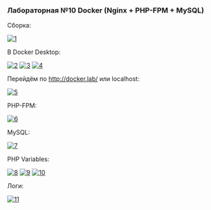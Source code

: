 ### Лабораторная №10 Docker (Nginx + PHP-FPM + MySQL)
Сборка:

<a href="https://ibb.co/r5Zfw4p"><img src="https://i.ibb.co/frCGx4N/1.png" alt="1" border="0"></a>

В Docker Desktop:

<a href="https://ibb.co/JHq8xxv"><img src="https://i.ibb.co/89bGzzr/2.png" alt="2" border="0"></a>
<a href="https://ibb.co/d28MZ2F"><img src="https://i.ibb.co/NjcCRj5/3.png" alt="3" border="0"></a>
<a href="https://ibb.co/R77fKLG"><img src="https://i.ibb.co/HXX6ymL/4.png" alt="4" border="0"></a>

Перейдём по http://docker.lab/ или localhost:

<a href="https://ibb.co/1M6xZ1K"><img src="https://i.ibb.co/5kFVTmv/5.png" alt="5" border="0"></a>

PHP-FPM:

<a href="https://ibb.co/4FBdPxS"><img src="https://i.ibb.co/XWm8ST5/6.png" alt="6" border="0"></a>

MySQL:

<a href="https://ibb.co/nfcKQ2T"><img src="https://i.ibb.co/4MT04yc/7.png" alt="7" border="0"></a>

PHP Variables:

<a href="https://ibb.co/3BF7NtL"><img src="https://i.ibb.co/dGpr2nz/8.png" alt="8" border="0"></a>
<a href="https://ibb.co/ypsq7Gg"><img src="https://i.ibb.co/T1htdpP/9.png" alt="9" border="0"></a>
<a href="https://ibb.co/HT2zhjb"><img src="https://i.ibb.co/GQJ2Hq8/10.png" alt="10" border="0"></a>

Логи:

<a href="https://ibb.co/M8G37fD"><img src="https://i.ibb.co/5YnfLkW/11.png" alt="11" border="0"></a>